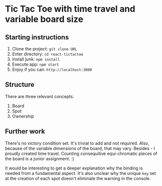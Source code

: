 # Tic Tac Toe with time travel and variable board size

## Starting instructions

1. Clone the project: `git clone URL`
2. Enter directory: `cd react-tictactoe`
3. Install junk: `npm install`
4. Execute app: `npm start`
5. Enjoy if you can: `http://localhost:3000`

## Structure

There are three relevant concepts.

 1. Board
 2. Spot
 3. Ownership

## Further work

There's no victory condition set. It's trivial to add and not required. Also, because of the variable dimensions of the board, that may vary. Besides - I proudly created time travel. Counting consequitive equi-chromatic pieces of the board is a junior assignment. :)

It would be interesting to get a deeper explanation why the binding is needed from a fundamental aspect. It's also unclear why the unique `key` set at the creation of each spot doesn't eliminate the warning in the console.